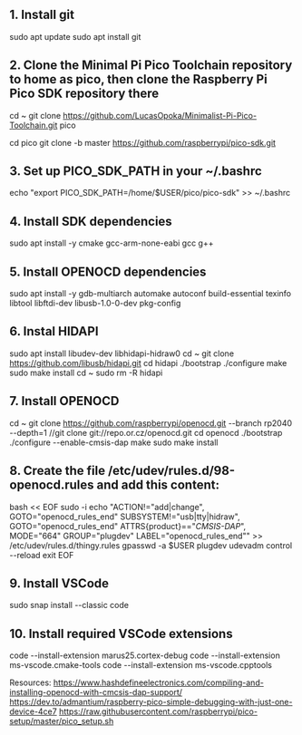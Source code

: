 ## 1. Install git
sudo apt update
sudo apt install git

## 2. Clone the Minimal Pi Pico Toolchain repository to home as pico, then clone the Raspberry Pi Pico SDK repository there
cd ~
git clone https://github.com/LucasOpoka/Minimalist-Pi-Pico-Toolchain.git pico

cd pico
git clone -b master https://github.com/raspberrypi/pico-sdk.git

## 3. Set up PICO_SDK_PATH in your ~/.bashrc
echo "export PICO_SDK_PATH=/home/$USER/pico/pico-sdk" >> ~/.bashrc

## 4. Install SDK dependencies
sudo apt install -y cmake gcc-arm-none-eabi gcc g++

## 5. Install OPENOCD dependencies
sudo apt install -y gdb-multiarch automake autoconf build-essential texinfo libtool libftdi-dev libusb-1.0-0-dev pkg-config

## 6. Instal HIDAPI
sudo apt install libudev-dev libhidapi-hidraw0
cd ~
git clone https://github.com/libusb/hidapi.git
cd hidapi
./bootstrap
./configure
make
sudo make install
cd ~
sudo rm -R hidapi

## 7. Install OPENOCD
cd ~
git clone https://github.com/raspberrypi/openocd.git --branch rp2040 --depth=1
//git clone git://repo.or.cz/openocd.git
cd openocd
./bootstrap
./configure --enable-cmsis-dap
make
sudo make install

## 8. Create the file /etc/udev/rules.d/98-openocd.rules and add this content:
bash << EOF
sudo -i
echo "ACTION!=\"add|change\", GOTO=\"openocd_rules_end\"
SUBSYSTEM!=\"usb|tty|hidraw\", GOTO=\"openocd_rules_end\"
ATTRS{product}==\"*CMSIS-DAP*\", MODE=\"664\" GROUP=\"plugdev\"
LABEL=\"openocd_rules_end\"" >> /etc/udev/rules.d/thingy.rules
gpasswd -a $USER plugdev
udevadm control --reload
exit
EOF


## 9. Install VSCode
sudo snap install --classic code

## 10. Install required VSCode extensions
code --install-extension marus25.cortex-debug
code --install-extension ms-vscode.cmake-tools
code --install-extension ms-vscode.cpptools



Resources:
https://www.hashdefineelectronics.com/compiling-and-installing-openocd-with-cmcsis-dap-support/
https://dev.to/admantium/raspberry-pico-simple-debugging-with-just-one-device-4ce7
https://raw.githubusercontent.com/raspberrypi/pico-setup/master/pico_setup.sh
